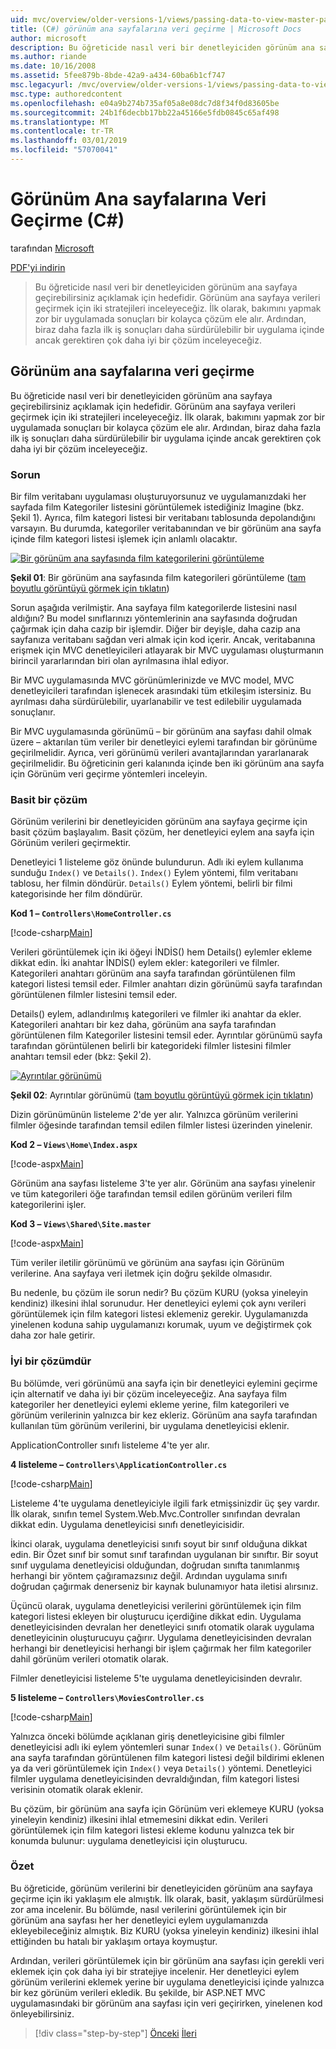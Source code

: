 ```yaml
---
uid: mvc/overview/older-versions-1/views/passing-data-to-view-master-pages-cs
title: (C#) görünüm ana sayfalarına veri geçirme | Microsoft Docs
author: microsoft
description: Bu öğreticide nasıl veri bir denetleyiciden görünüm ana sayfaya geçirebilirsiniz açıklamak için hedefidir. M görünümü verileri geçirmek için iki stratejileri inceleyeceğiz...
ms.author: riande
ms.date: 10/16/2008
ms.assetid: 5fee879b-8bde-42a9-a434-60ba6b1cf747
msc.legacyurl: /mvc/overview/older-versions-1/views/passing-data-to-view-master-pages-cs
msc.type: authoredcontent
ms.openlocfilehash: e04a9b274b735af05a8e08dc7d8f34f0d83605be
ms.sourcegitcommit: 24b1f6decbb17bb22a45166e5fdb0845c65af498
ms.translationtype: MT
ms.contentlocale: tr-TR
ms.lasthandoff: 03/01/2019
ms.locfileid: "57070041"
---
```

<a name="passing-data-to-view-master-pages-c"></a>Görünüm Ana sayfalarına Veri Geçirme (C#)
====================
tarafından [Microsoft](https://github.com/microsoft)

[PDF'yi indirin](http://download.microsoft.com/download/e/f/3/ef3f2ff6-7424-48f7-bdaa-180ef64c3490/ASPNET_MVC_Tutorial_13_CS.pdf)

> Bu öğreticide nasıl veri bir denetleyiciden görünüm ana sayfaya geçirebilirsiniz açıklamak için hedefidir. Görünüm ana sayfaya verileri geçirmek için iki stratejileri inceleyeceğiz. İlk olarak, bakımını yapmak zor bir uygulamada sonuçları bir kolayca çözüm ele alır. Ardından, biraz daha fazla ilk iş sonuçları daha sürdürülebilir bir uygulama içinde ancak gerektiren çok daha iyi bir çözüm inceleyeceğiz.


## <a name="passing-data-to-view-master-pages"></a>Görünüm ana sayfalarına veri geçirme

Bu öğreticide nasıl veri bir denetleyiciden görünüm ana sayfaya geçirebilirsiniz açıklamak için hedefidir. Görünüm ana sayfaya verileri geçirmek için iki stratejileri inceleyeceğiz. İlk olarak, bakımını yapmak zor bir uygulamada sonuçları bir kolayca çözüm ele alır. Ardından, biraz daha fazla ilk iş sonuçları daha sürdürülebilir bir uygulama içinde ancak gerektiren çok daha iyi bir çözüm inceleyeceğiz.

### <a name="the-problem"></a>Sorun

Bir film veritabanı uygulaması oluşturuyorsunuz ve uygulamanızdaki her sayfada film Kategoriler listesini görüntülemek istediğiniz Imagine (bkz. Şekil 1). Ayrıca, film kategori listesi bir veritabanı tablosunda depolandığını varsayın. Bu durumda, kategoriler veritabanından ve bir görünüm ana sayfa içinde film kategori listesi işlemek için anlamlı olacaktır.


[![Bir görünüm ana sayfasında film kategorilerini görüntüleme](passing-data-to-view-master-pages-cs/_static/image2.png)](passing-data-to-view-master-pages-cs/_static/image1.png)

**Şekil 01**: Bir görünüm ana sayfasında film kategorileri görüntüleme ([tam boyutlu görüntüyü görmek için tıklatın](passing-data-to-view-master-pages-cs/_static/image3.png))


Sorun aşağıda verilmiştir. Ana sayfaya film kategorilerde listesini nasıl aldığını? Bu model sınıflarınızı yöntemlerinin ana sayfasında doğrudan çağırmak için daha cazip bir işlemdir. Diğer bir deyişle, daha cazip ana sayfanıza veritabanı sağdan veri almak için kod içerir. Ancak, veritabanına erişmek için MVC denetleyicileri atlayarak bir MVC uygulaması oluşturmanın birincil yararlarından biri olan ayrılmasına ihlal ediyor.

Bir MVC uygulamasında MVC görünümlerinizde ve MVC model, MVC denetleyicileri tarafından işlenecek arasındaki tüm etkileşim istersiniz. Bu ayrılması daha sürdürülebilir, uyarlanabilir ve test edilebilir uygulamada sonuçlanır.

Bir MVC uygulamasında görünümü – bir görünüm ana sayfası dahil olmak üzere – aktarılan tüm veriler bir denetleyici eylemi tarafından bir görünüme geçirilmelidir. Ayrıca, veri görünümü verileri avantajlarından yararlanarak geçirilmelidir. Bu öğreticinin geri kalanında içinde ben iki görünüm ana sayfa için Görünüm veri geçirme yöntemleri inceleyin.

### <a name="the-simple-solution"></a>Basit bir çözüm

Görünüm verilerini bir denetleyiciden görünüm ana sayfaya geçirme için basit çözüm başlayalım. Basit çözüm, her denetleyici eylem ana sayfa için Görünüm verileri geçirmektir.

Denetleyici 1 listeleme göz önünde bulundurun. Adlı iki eylem kullanıma sunduğu `Index()` ve `Details()`. `Index()` Eylem yöntemi, film veritabanı tablosu, her filmin döndürür. `Details()` Eylem yöntemi, belirli bir filmi kategorisinde her film döndürür.

**Kod 1 – `Controllers\HomeController.cs`**

[!code-csharp[Main](passing-data-to-view-master-pages-cs/samples/sample1.cs)]

Verileri görüntülemek için iki öğeyi İNDİS() hem Details() eylemler ekleme dikkat edin. İki anahtar İNDİS() eylem ekler: kategorileri ve filmler. Kategorileri anahtarı görünüm ana sayfa tarafından görüntülenen film kategori listesi temsil eder. Filmler anahtarı dizin görünümü sayfa tarafından görüntülenen filmler listesini temsil eder.

Details() eylem, adlandırılmış kategorileri ve filmler iki anahtar da ekler. Kategorileri anahtarı bir kez daha, görünüm ana sayfa tarafından görüntülenen film Kategoriler listesini temsil eder. Ayrıntılar görünümü sayfa tarafından görüntülenen belirli bir kategorideki filmler listesini filmler anahtarı temsil eder (bkz: Şekil 2).


[![Ayrıntılar görünümü](passing-data-to-view-master-pages-cs/_static/image5.png)](passing-data-to-view-master-pages-cs/_static/image4.png)

**Şekil 02**: Ayrıntılar görünümü ([tam boyutlu görüntüyü görmek için tıklatın](passing-data-to-view-master-pages-cs/_static/image6.png))


Dizin görünümünün listeleme 2'de yer alır. Yalnızca görünüm verilerini filmler öğesinde tarafından temsil edilen filmler listesi üzerinden yinelenir.

**Kod 2 – `Views\Home\Index.aspx`**

[!code-aspx[Main](passing-data-to-view-master-pages-cs/samples/sample2.aspx)]

Görünüm ana sayfası listeleme 3'te yer alır. Görünüm ana sayfası yinelenir ve tüm kategorileri öğe tarafından temsil edilen görünüm verileri film kategorilerini işler.

**Kod 3 – `Views\Shared\Site.master`**

[!code-aspx[Main](passing-data-to-view-master-pages-cs/samples/sample3.aspx)]

Tüm veriler iletilir görünümü ve görünüm ana sayfası için Görünüm verilerine. Ana sayfaya veri iletmek için doğru şekilde olmasıdır.

Bu nedenle, bu çözüm ile sorun nedir? Bu çözüm KURU (yoksa yineleyin kendiniz) ilkesini ihlal sorunudur. Her denetleyici eylemi çok aynı verileri görüntülemek için film kategori listesi eklemeniz gerekir. Uygulamanızda yinelenen koduna sahip uygulamanızı korumak, uyum ve değiştirmek çok daha zor hale getirir.

### <a name="the-good-solution"></a>İyi bir çözümdür

Bu bölümde, veri görünümü ana sayfa için bir denetleyici eylemini geçirme için alternatif ve daha iyi bir çözüm inceleyeceğiz. Ana sayfaya film kategoriler her denetleyici eylemi ekleme yerine, film kategorileri ve görünüm verilerinin yalnızca bir kez ekleriz. Görünüm ana sayfa tarafından kullanılan tüm görünüm verilerini, bir uygulama denetleyicisi eklenir.

ApplicationController sınıfı listeleme 4'te yer alır.

**4 listeleme – `Controllers\ApplicationController.cs`**

[!code-csharp[Main](passing-data-to-view-master-pages-cs/samples/sample4.cs)]

Listeleme 4'te uygulama denetleyiciyle ilgili fark etmişsinizdir üç şey vardır. İlk olarak, sınıfın temel System.Web.Mvc.Controller sınıfından devralan dikkat edin. Uygulama denetleyicisi sınıfı denetleyicisidir.

İkinci olarak, uygulama denetleyicisi sınıfı soyut bir sınıf olduğuna dikkat edin. Bir Özet sınıf bir somut sınıf tarafından uygulanan bir sınıftır. Bir soyut sınıf uygulama denetleyicisi olduğundan, doğrudan sınıfta tanımlanmış herhangi bir yöntem çağıramazsınız değil. Ardından uygulama sınıfı doğrudan çağırmak denerseniz bir kaynak bulunamıyor hata iletisi alırsınız.

Üçüncü olarak, uygulama denetleyicisi verilerini görüntülemek için film kategori listesi ekleyen bir oluşturucu içerdiğine dikkat edin. Uygulama denetleyicisinden devralan her denetleyici sınıfı otomatik olarak uygulama denetleyicinin oluşturucuyu çağırır. Uygulama denetleyicisinden devralan herhangi bir denetleyicisi herhangi bir işlem çağırmak her film kategoriler dahil görünüm verileri otomatik olarak.

Filmler denetleyicisi listeleme 5'te uygulama denetleyicisinden devralır.

**5 listeleme – `Controllers\MoviesController.cs`**

[!code-csharp[Main](passing-data-to-view-master-pages-cs/samples/sample5.cs)]

Yalnızca önceki bölümde açıklanan giriş denetleyicisine gibi filmler denetleyicisi adlı iki eylem yöntemleri sunar `Index()` ve `Details()`. Görünüm ana sayfa tarafından görüntülenen film kategori listesi değil bildirimi eklenen ya da veri görüntülemek için `Index()` veya `Details()` yöntemi. Denetleyici filmler uygulama denetleyicisinden devraldığından, film kategori listesi verisinin otomatik olarak eklenir.

Bu çözüm, bir görünüm ana sayfa için Görünüm veri eklemeye KURU (yoksa yineleyin kendiniz) ilkesini ihlal etmemesini dikkat edin. Verileri görüntülemek için film kategori listesi ekleme kodunu yalnızca tek bir konumda bulunur: uygulama denetleyicisi için oluşturucu.

### <a name="summary"></a>Özet

Bu öğreticide, görünüm verilerini bir denetleyiciden görünüm ana sayfaya geçirme için iki yaklaşım ele almıştık. İlk olarak, basit, yaklaşım sürdürülmesi zor ama incelenir. Bu bölümde, nasıl verilerini görüntülemek için bir görünüm ana sayfası her her denetleyici eylem uygulamanızda ekleyebileceğiniz almıştık. Biz KURU (yoksa yineleyin kendiniz) ilkesini ihlal ettiğinden bu hatalı bir yaklaşım ortaya koymuştur.

Ardından, verileri görüntülemek için bir görünüm ana sayfası için gerekli veri eklemek için çok daha iyi bir stratejiye incelenir. Her denetleyici eylem görünüm verilerini eklemek yerine bir uygulama denetleyicisi içinde yalnızca bir kez görünüm verileri ekledik. Bu şekilde, bir ASP.NET MVC uygulamasındaki bir görünüm ana sayfası için veri geçirirken, yinelenen kod önleyebilirsiniz.

> [!div class="step-by-step"]
> [Önceki](creating-page-layouts-with-view-master-pages-cs.md)
> [İleri](asp-net-mvc-views-overview-vb.md)
